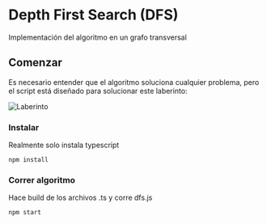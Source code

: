 # Depth First Search (DFS)

Implementación del algoritmo en un grafo transversal

## Comenzar

Es necesario entender que el algoritmo soluciona cualquier problema, pero el script está diseñado para solucionar este laberinto:

![Laberinto](https://i.imgur.com/4MGa1vu.png)

### Instalar

Realmente solo instala typescript
```
npm install
```

### Correr algoritmo

Hace build de los archivos .ts y corre dfs.js
```
npm start
```
